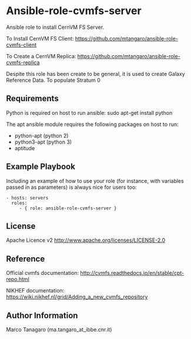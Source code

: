 Ansible-role-cvmfs-server
=========

Ansible role to install CernVM FS Server.

To Install CernVM FS Client: https://github.com/mtangaro/ansible-role-cvmfs-client

To Create a CernVM Replica: https://github.com/mtangaro/ansible-role-cvmfs-replica

Despite this role has been create to be general, it is used to create Galaxy Reference Data.
To populate Stratum 0 

Requirements
------------

Python is required on host to run ansible: sudo apt-get install python

The apt ansible module requires the following packages on host to run:

- python-apt (python 2)
- python3-apt (python 3)
- aptitude

Example Playbook
----------------

Including an example of how to use your role (for instance, with variables passed in as parameters) is always nice for users too:

    - hosts: servers
      roles:
         - { role: ansible-role-cvmfs-server }

License
-------

Apache Licence v2
http://www.apache.org/licenses/LICENSE-2.0

Reference
---------

Official cvmfs documentation: http://cvmfs.readthedocs.io/en/stable/cpt-repo.html

NIKHEF documentation: https://wiki.nikhef.nl/grid/Adding_a_new_cvmfs_repository

Author Information
------------------

Marco Tanagaro (ma.tangaro_at_ibbe.cnr.it)
